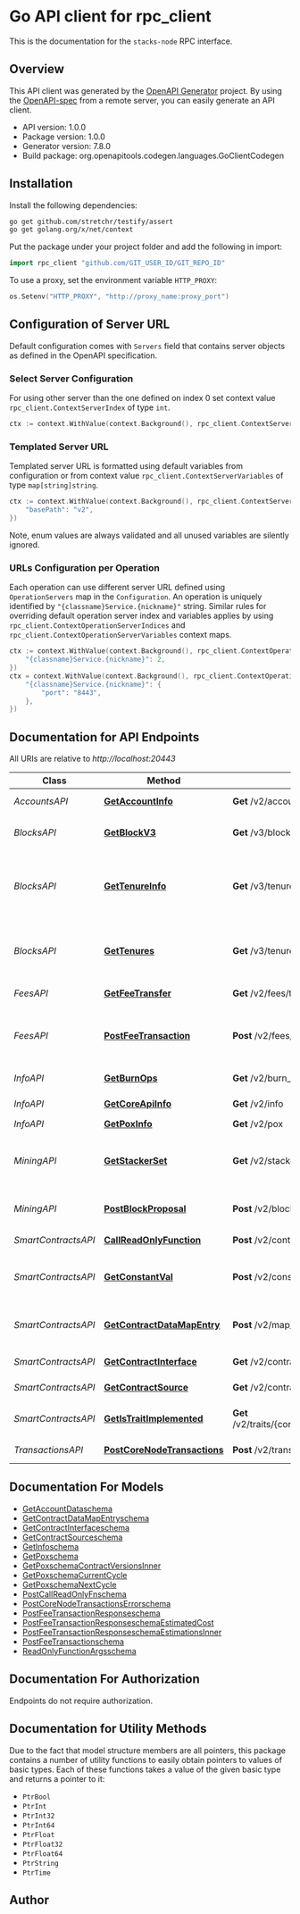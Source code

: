 # Go API client for rpc_client

This is the documentation for the `stacks-node` RPC interface.


## Overview
This API client was generated by the [OpenAPI Generator](https://openapi-generator.tech) project.  By using the [OpenAPI-spec](https://www.openapis.org/) from a remote server, you can easily generate an API client.

- API version: 1.0.0
- Package version: 1.0.0
- Generator version: 7.8.0
- Build package: org.openapitools.codegen.languages.GoClientCodegen

## Installation

Install the following dependencies:

```sh
go get github.com/stretchr/testify/assert
go get golang.org/x/net/context
```

Put the package under your project folder and add the following in import:

```go
import rpc_client "github.com/GIT_USER_ID/GIT_REPO_ID"
```

To use a proxy, set the environment variable `HTTP_PROXY`:

```go
os.Setenv("HTTP_PROXY", "http://proxy_name:proxy_port")
```

## Configuration of Server URL

Default configuration comes with `Servers` field that contains server objects as defined in the OpenAPI specification.

### Select Server Configuration

For using other server than the one defined on index 0 set context value `rpc_client.ContextServerIndex` of type `int`.

```go
ctx := context.WithValue(context.Background(), rpc_client.ContextServerIndex, 1)
```

### Templated Server URL

Templated server URL is formatted using default variables from configuration or from context value `rpc_client.ContextServerVariables` of type `map[string]string`.

```go
ctx := context.WithValue(context.Background(), rpc_client.ContextServerVariables, map[string]string{
	"basePath": "v2",
})
```

Note, enum values are always validated and all unused variables are silently ignored.

### URLs Configuration per Operation

Each operation can use different server URL defined using `OperationServers` map in the `Configuration`.
An operation is uniquely identified by `"{classname}Service.{nickname}"` string.
Similar rules for overriding default operation server index and variables applies by using `rpc_client.ContextOperationServerIndices` and `rpc_client.ContextOperationServerVariables` context maps.

```go
ctx := context.WithValue(context.Background(), rpc_client.ContextOperationServerIndices, map[string]int{
	"{classname}Service.{nickname}": 2,
})
ctx = context.WithValue(context.Background(), rpc_client.ContextOperationServerVariables, map[string]map[string]string{
	"{classname}Service.{nickname}": {
		"port": "8443",
	},
})
```

## Documentation for API Endpoints

All URIs are relative to *http://localhost:20443*

Class | Method | HTTP request | Description
------------ | ------------- | ------------- | -------------
*AccountsAPI* | [**GetAccountInfo**](docs/AccountsAPI.md#getaccountinfo) | **Get** /v2/accounts/{principal} | Get account info
*BlocksAPI* | [**GetBlockV3**](docs/BlocksAPI.md#getblockv3) | **Get** /v3/blocks/{block_id} | Fetch a Nakamoto block
*BlocksAPI* | [**GetTenureInfo**](docs/BlocksAPI.md#gettenureinfo) | **Get** /v3/tenures/info | Fetch metadata about the ongoing Nakamoto tenure
*BlocksAPI* | [**GetTenures**](docs/BlocksAPI.md#gettenures) | **Get** /v3/tenures/{block_id} | Fetch a sequence of Nakamoto blocks in a tenure
*FeesAPI* | [**GetFeeTransfer**](docs/FeesAPI.md#getfeetransfer) | **Get** /v2/fees/transfer | Get estimated fee
*FeesAPI* | [**PostFeeTransaction**](docs/FeesAPI.md#postfeetransaction) | **Post** /v2/fees/transaction | Get approximate fees for the given transaction
*InfoAPI* | [**GetBurnOps**](docs/InfoAPI.md#getburnops) | **Get** /v2/burn_ops/{burn_height}/{op_type} | Get burn operations
*InfoAPI* | [**GetCoreApiInfo**](docs/InfoAPI.md#getcoreapiinfo) | **Get** /v2/info | Get Core API info
*InfoAPI* | [**GetPoxInfo**](docs/InfoAPI.md#getpoxinfo) | **Get** /v2/pox | Get PoX details
*MiningAPI* | [**GetStackerSet**](docs/MiningAPI.md#getstackerset) | **Get** /v2/stacker_set/{cycle_number} | Fetch the stacker and signer set information for a given cycle.
*MiningAPI* | [**PostBlockProposal**](docs/MiningAPI.md#postblockproposal) | **Post** /v2/block_proposal | Validate a proposed Stacks block
*SmartContractsAPI* | [**CallReadOnlyFunction**](docs/SmartContractsAPI.md#callreadonlyfunction) | **Post** /v2/contracts/call-read/{contract_address}/{contract_name}/{function_name} | Call read-only function
*SmartContractsAPI* | [**GetConstantVal**](docs/SmartContractsAPI.md#getconstantval) | **Post** /v2/constant_val/{contract_address}/{contract_name}/{constant_name} | Get the value of a constant inside a contract
*SmartContractsAPI* | [**GetContractDataMapEntry**](docs/SmartContractsAPI.md#getcontractdatamapentry) | **Post** /v2/map_entry/{contract_address}/{contract_name}/{map_name} | Get specific data-map inside a contract
*SmartContractsAPI* | [**GetContractInterface**](docs/SmartContractsAPI.md#getcontractinterface) | **Get** /v2/contracts/interface/{contract_address}/{contract_name} | Get contract interface
*SmartContractsAPI* | [**GetContractSource**](docs/SmartContractsAPI.md#getcontractsource) | **Get** /v2/contracts/source/{contract_address}/{contract_name} | Get contract source
*SmartContractsAPI* | [**GetIsTraitImplemented**](docs/SmartContractsAPI.md#getistraitimplemented) | **Get** /v2/traits/{contract_address}/{contract_name}/{trait_contract_address}/{trait_contract_name}/{trait_name} | Get trait implementation details
*TransactionsAPI* | [**PostCoreNodeTransactions**](docs/TransactionsAPI.md#postcorenodetransactions) | **Post** /v2/transactions | Broadcast raw transaction


## Documentation For Models

 - [GetAccountDataschema](docs/GetAccountDataschema.md)
 - [GetContractDataMapEntryschema](docs/GetContractDataMapEntryschema.md)
 - [GetContractInterfaceschema](docs/GetContractInterfaceschema.md)
 - [GetContractSourceschema](docs/GetContractSourceschema.md)
 - [GetInfoschema](docs/GetInfoschema.md)
 - [GetPoxschema](docs/GetPoxschema.md)
 - [GetPoxschemaContractVersionsInner](docs/GetPoxschemaContractVersionsInner.md)
 - [GetPoxschemaCurrentCycle](docs/GetPoxschemaCurrentCycle.md)
 - [GetPoxschemaNextCycle](docs/GetPoxschemaNextCycle.md)
 - [PostCallReadOnlyFnschema](docs/PostCallReadOnlyFnschema.md)
 - [PostCoreNodeTransactionsErrorschema](docs/PostCoreNodeTransactionsErrorschema.md)
 - [PostFeeTransactionResponseschema](docs/PostFeeTransactionResponseschema.md)
 - [PostFeeTransactionResponseschemaEstimatedCost](docs/PostFeeTransactionResponseschemaEstimatedCost.md)
 - [PostFeeTransactionResponseschemaEstimationsInner](docs/PostFeeTransactionResponseschemaEstimationsInner.md)
 - [PostFeeTransactionschema](docs/PostFeeTransactionschema.md)
 - [ReadOnlyFunctionArgsschema](docs/ReadOnlyFunctionArgsschema.md)


## Documentation For Authorization

Endpoints do not require authorization.


## Documentation for Utility Methods

Due to the fact that model structure members are all pointers, this package contains
a number of utility functions to easily obtain pointers to values of basic types.
Each of these functions takes a value of the given basic type and returns a pointer to it:

* `PtrBool`
* `PtrInt`
* `PtrInt32`
* `PtrInt64`
* `PtrFloat`
* `PtrFloat32`
* `PtrFloat64`
* `PtrString`
* `PtrTime`

## Author



